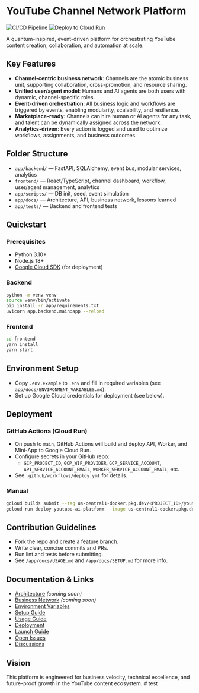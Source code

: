# YouTube Channel Network Platform

[![CI/CD Pipeline](https://github.com/laziestlarry/youtubing_ai/actions/workflows/ci.yml/badge.svg)](https://github.com/laziestlarry/youtubing_ai/actions/workflows/ci.yml)
[![Deploy to Cloud Run](https://github.com/laziestlarry/youtubing_ai/actions/workflows/deploy.yml/badge.svg)](https://github.com/laziestlarry/youtubing_ai/actions/workflows/deploy.yml)

A quantum-inspired, event-driven platform for orchestrating YouTube content creation, collaboration, and automation at scale.

## Key Features
- **Channel-centric business network**: Channels are the atomic business unit, supporting collaboration, cross-promotion, and resource sharing.
- **Unified user/agent model**: Humans and AI agents are both users with dynamic, channel-specific roles.
- **Event-driven orchestration**: All business logic and workflows are triggered by events, enabling modularity, scalability, and resilience.
- **Marketplace-ready**: Channels can hire human or AI agents for any task, and talent can be dynamically assigned across the network.
- **Analytics-driven**: Every action is logged and used to optimize workflows, assignments, and business outcomes.

## Folder Structure
- `app/backend/` — FastAPI, SQLAlchemy, event bus, modular services, analytics
- `frontend/` — React/TypeScript, channel dashboard, workflow, user/agent management, analytics
- `app/scripts/` — DB init, seed, event simulation
- `app/docs/` — Architecture, API, business network, lessons learned
- `app/tests/` — Backend and frontend tests

## Quickstart

### Prerequisites
- Python 3.10+
- Node.js 18+
- [Google Cloud SDK](https://cloud.google.com/sdk/docs/install) (for deployment)

### Backend
```bash
python -m venv venv
source venv/bin/activate
pip install -r app/requirements.txt
uvicorn app.backend.main:app --reload
```

### Frontend
```bash
cd frontend
yarn install
yarn start
```

## Environment Setup
- Copy `.env.example` to `.env` and fill in required variables (see `app/docs/ENVIRONMENT_VARIABLES.md`).
- Set up Google Cloud credentials for deployment (see below).

## Deployment

### GitHub Actions (Cloud Run)
- On push to `main`, GitHub Actions will build and deploy API, Worker, and Mini-App to Google Cloud Run.
- Configure secrets in your GitHub repo:
  - `GCP_PROJECT_ID`, `GCP_WIF_PROVIDER`, `GCP_SERVICE_ACCOUNT`, `API_SERVICE_ACCOUNT_EMAIL`, `WORKER_SERVICE_ACCOUNT_EMAIL`, etc.
- See `.github/workflows/deploy.yml` for details.

### Manual
```bash
gcloud builds submit --tag us-central1-docker.pkg.dev/<PROJECT_ID>/youtube-ai-platform/api:latest -f Dockerfile.api .
gcloud run deploy youtube-ai-platform --image us-central1-docker.pkg.dev/<PROJECT_ID>/youtube-ai-platform/api:latest --region us-central1
```

## Contribution Guidelines
- Fork the repo and create a feature branch.
- Write clear, concise commits and PRs.
- Run lint and tests before submitting.
- See `/app/docs/USAGE.md` and `/app/docs/SETUP.md` for more info.

## Documentation & Links
- [Architecture](app/docs/ARCHITECTURE.md) *(coming soon)*
- [Business Network](app/docs/BUSINESS_NETWORK.md) *(coming soon)*
- [Environment Variables](app/docs/ENVIRONMENT_VARIABLES.md)
- [Setup Guide](app/docs/SETUP.md)
- [Usage Guide](app/docs/USAGE.md)
- [Deployment](DEPLOYMENT.md)
- [Launch Guide](LAUNCH_GUIDE.md)
- [Open Issues](https://github.com/laziestlarry/youtubing_ai/issues)
- [Discussions](https://github.com/laziestlarry/youtubing_ai/discussions)

## Vision
This platform is engineered for business velocity, technical excellence, and future-proof growth in the YouTube content ecosystem. # test
